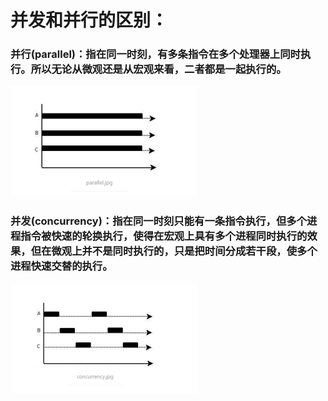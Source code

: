 # 并发和并行的区别：



###    并行(parallel)：指在同一时刻，有多条指令在多个处理器上同时执行。所以无论从微观还是从宏观来看，二者都是一起执行的。



![file://c:\users\baoyon~1\appdata\local\temp\tmpdkdu_6\1.png](../算法/基础概念.assets/1.png)

###    并发(concurrency)：指在同一时刻只能有一条指令执行，但多个进程指令被快速的轮换执行，使得在宏观上具有多个进程同时执行的效果，但在微观上并不是同时执行的，只是把时间分成若干段，使多个进程快速交替的执行。



![file://c:\users\baoyon~1\appdata\local\temp\tmpdkdu_6\2.png](../算法/基础概念.assets/2.png)